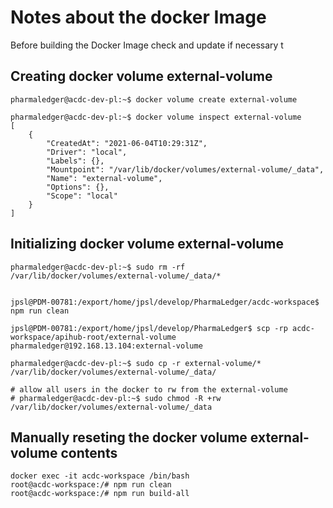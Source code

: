 # Notes about the docker Image

Before building the Docker Image check and update if necessary t

## Creating docker volume external-volume

```
pharmaledger@acdc-dev-pl:~$ docker volume create external-volume

pharmaledger@acdc-dev-pl:~$ docker volume inspect external-volume
[
    {
        "CreatedAt": "2021-06-04T10:29:31Z",
        "Driver": "local",
        "Labels": {},
        "Mountpoint": "/var/lib/docker/volumes/external-volume/_data",
        "Name": "external-volume",
        "Options": {},
        "Scope": "local"
    }
]
```

## Initializing docker volume external-volume
```
pharmaledger@acdc-dev-pl:~$ sudo rm -rf /var/lib/docker/volumes/external-volume/_data/*


jpsl@PDM-00781:/export/home/jpsl/develop/PharmaLedger/acdc-workspace$ npm run clean

jpsl@PDM-00781:/export/home/jpsl/develop/PharmaLedger$ scp -rp acdc-workspace/apihub-root/external-volume pharmaledger@192.168.13.104:external-volume

pharmaledger@acdc-dev-pl:~$ sudo cp -r external-volume/* /var/lib/docker/volumes/external-volume/_data/

# allow all users in the docker to rw from the external-volume
# pharmaledger@acdc-dev-pl:~$ sudo chmod -R +rw /var/lib/docker/volumes/external-volume/_data

```

## Manually reseting the docker volume external-volume contents
```
docker exec -it acdc-workspace /bin/bash
root@acdc-workspace:/# npm run clean
root@acdc-workspace:/# npm run build-all
```
